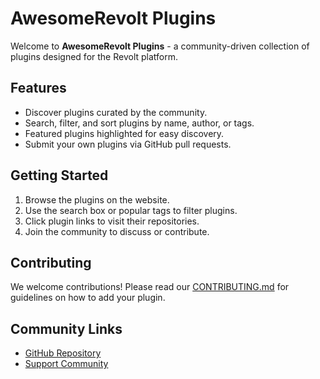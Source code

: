 # AwesomeRevolt Plugins

Welcome to **AwesomeRevolt Plugins** - a community-driven collection of plugins designed for the Revolt platform.

## Features

- Discover plugins curated by the community.
- Search, filter, and sort plugins by name, author, or tags.
- Featured plugins highlighted for easy discovery.
- Submit your own plugins via GitHub pull requests.

## Getting Started

1. Browse the plugins on the website.
2. Use the search box or popular tags to filter plugins.
3. Click plugin links to visit their repositories.
4. Join the community to discuss or contribute.

## Contributing

We welcome contributions! Please read our [CONTRIBUTING.md](CONTRIBUTING.md) for guidelines on how to add your plugin.

## Community Links

- [GitHub Repository](https://github.com/AwesomeRevolt/RevoltPlugins)
- [Support Community](https://app.revolt.chat/invite/6D33wdRz)

